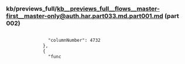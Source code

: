 ### kb/previews_full/kb__previews_full__flows__master-first__master-only@auth.har.part033.md.part001.md (part 002)

```md

                "columnNumber": 4732
              },
              {
                "func
```

```
